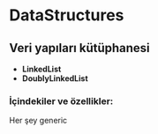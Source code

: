 ﻿# DataStructures

## Veri yapıları kütüphanesi

- **LinkedList**
- **DoublyLinkedList** 

### İçindekiler ve özellikler:
Her şey generic
